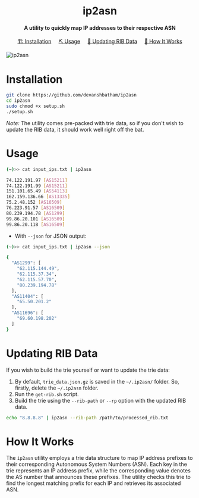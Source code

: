 <h1 align="center">
    ip2asn
  <br>
</h1>

<h4 align="center">A utility to quickly map IP addresses to their respective ASN</h4>

<p align="center">
  <a href="#installation">🏗️ Installation</a>  
  &nbsp;&nbsp;&nbsp;
  <a href="#usage">⛏️ Usage</a>
  &nbsp;&nbsp;&nbsp;
    <a href="#updating-rib-data">🔄 Updating RIB Data</a> 
      &nbsp;&nbsp;&nbsp; 
  <a href="#how-it-works">📖 How It Works</a>
  <br>
</p>


![ip2asn](https://github.com/devanshbatham/ip2asn/blob/main/static/ip2asn.png?raw=true)

# Installation

```sh
git clone https://github.com/devanshbatham/ip2asn
cd ip2asn
sudo chmod +x setup.sh
./setup.sh
```



*Note:* The utility comes pre-packed with trie data, so if you don't wish to update the RIB data, it should work well right off the bat.

# Usage


```sh
(~)>> cat input_ips.txt | ip2asn

74.122.191.97 [AS15211]
74.122.191.99 [AS15211]
151.101.65.49 [AS54113]
162.159.136.66 [AS13335]
75.2.48.152 [AS16509]
76.223.91.57 [AS16509]
80.239.194.78 [AS1299]
99.86.20.101 [AS16509]
99.86.20.118 [AS16509]
```

- With `--json` for JSON output: 

```sh
(~)>> cat input_ips.txt | ip2asn --json

{
  "AS1299": [
    "62.115.144.49",
    "62.115.37.34",
    "62.115.57.70",
    "80.239.194.78"
  ],
  "AS11404": [
    "65.50.201.2"
  ],
  "AS11696": [
    "69.60.198.202"
  ]
}
```



# Updating RIB Data

If you wish to build the trie yourself or want to update the trie data:

1. By default, `trie_data.json.gz` is saved in the `~/.ip2asn/` folder. So, firstly, delete the `~/.ip2asn` folder.
2. Run the `get-rib.sh` script.
3. Build the trie using the `--rib-path` or `--rp` option with the updated RIB data.

```sh
echo "8.8.8.8" | ip2asn --rib-path /path/to/processed_rib.txt
```



# How It Works

The `ip2asn` utility employs a trie data structure to map IP address prefixes to their corresponding Autonomous System Numbers (ASN). Each key in the trie represents an IP address prefix, while the corresponding value denotes the AS number that announces these prefixes. The utility checks this trie to find the longest matching prefix for each IP and retrieves its associated ASN.
